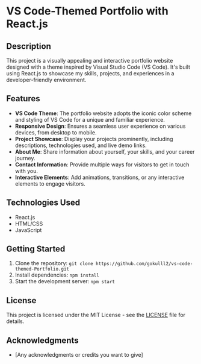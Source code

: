 # VS Code-Themed Portfolio with React.js

## Description

This project is a visually appealing and interactive portfolio website designed with a theme inspired by Visual Studio Code (VS Code). It's built using React.js to showcase my skills, projects, and experiences in a developer-friendly environment.

## Features

- **VS Code Theme**: The portfolio website adopts the iconic color scheme and styling of VS Code for a unique and familiar experience.
- **Responsive Design**: Ensures a seamless user experience on various devices, from desktop to mobile.
- **Project Showcase**: Display your projects prominently, including descriptions, technologies used, and live demo links.
- **About Me**: Share information about yourself, your skills, and your career journey.
- **Contact Information**: Provide multiple ways for visitors to get in touch with you.
- **Interactive Elements**: Add animations, transitions, or any interactive elements to engage visitors.

## Technologies Used

- React.js
- HTML/CSS
- JavaScript

## Getting Started

1. Clone the repository: `git clone https://github.com/gokulll2/vs-code-themed-Portfolio.git`
2. Install dependencies: `npm install`
3. Start the development server: `npm start`

## License

This project is licensed under the MIT License - see the [LICENSE](LICENSE) file for details.

## Acknowledgments

- [Any acknowledgments or credits you want to give]
